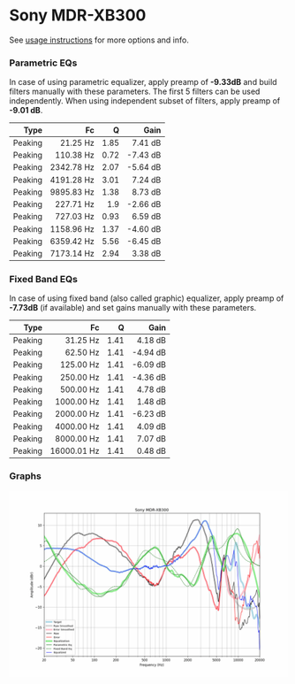 # Sony MDR-XB300
See [usage instructions](https://github.com/jaakkopasanen/AutoEq#usage) for more options and info.

### Parametric EQs
In case of using parametric equalizer, apply preamp of **-9.33dB** and build filters manually
with these parameters. The first 5 filters can be used independently.
When using independent subset of filters, apply preamp of **-9.01 dB**.

| Type    | Fc         |    Q | Gain     |
|--------:|-----------:|-----:|---------:|
| Peaking | 21.25 Hz   | 1.85 | 7.41 dB  |
| Peaking | 110.38 Hz  | 0.72 | -7.43 dB |
| Peaking | 2342.78 Hz | 2.07 | -5.64 dB |
| Peaking | 4191.28 Hz | 3.01 | 7.24 dB  |
| Peaking | 9895.83 Hz | 1.38 | 8.73 dB  |
| Peaking | 227.71 Hz  | 1.9  | -2.66 dB |
| Peaking | 727.03 Hz  | 0.93 | 6.59 dB  |
| Peaking | 1158.96 Hz | 1.37 | -4.60 dB |
| Peaking | 6359.42 Hz | 5.56 | -6.45 dB |
| Peaking | 7173.14 Hz | 2.94 | 3.38 dB  |

### Fixed Band EQs
In case of using fixed band (also called graphic) equalizer, apply preamp of **-7.73dB**
(if available) and set gains manually with these parameters.

| Type    | Fc          |    Q | Gain     |
|--------:|------------:|-----:|---------:|
| Peaking | 31.25 Hz    | 1.41 | 4.18 dB  |
| Peaking | 62.50 Hz    | 1.41 | -4.94 dB |
| Peaking | 125.00 Hz   | 1.41 | -6.09 dB |
| Peaking | 250.00 Hz   | 1.41 | -4.36 dB |
| Peaking | 500.00 Hz   | 1.41 | 4.78 dB  |
| Peaking | 1000.00 Hz  | 1.41 | 1.48 dB  |
| Peaking | 2000.00 Hz  | 1.41 | -6.23 dB |
| Peaking | 4000.00 Hz  | 1.41 | 4.09 dB  |
| Peaking | 8000.00 Hz  | 1.41 | 7.07 dB  |
| Peaking | 16000.01 Hz | 1.41 | 0.48 dB  |

### Graphs
![](./Sony%20MDR-XB300.png)